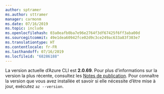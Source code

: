 ```yaml
---
author: sptramer
ms.author: sttramer
manager: carmonm
ms.date: 07/16/2019
ms.topic: include
ms.openlocfilehash: 03a0eafb0ba7e96e2764f3df67425f6ff3aba00d
ms.sourcegitcommit: 49e1dea60942fce02d9c3ce249ac633a83f303e7
ms.translationtype: HT
ms.contentlocale: fr-FR
ms.lasthandoff: 07/16/2019
ms.locfileid: "68286188"
---
```

La version actuelle d’Azure CLI est __2.0.69__. Pour plus d’informations sur la version la plus récente, consultez les [Notes de publication](../release-notes-azure-cli.md). Pour connaître la version que vous avez installée et savoir si elle nécessite d’être mise à jour, exécutez `az --version`.
